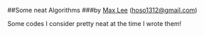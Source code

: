 ##Some neat Algorithms
###by [Max Lee](http://imnotbermuda.com) (hoso1312@gmail.com)

Some codes I consider pretty neat at the time I wrote them!

